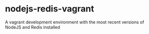 # nodejs-redis-vagrant
A vagrant development environment with the most recent versions of NodeJS and Redis installed
